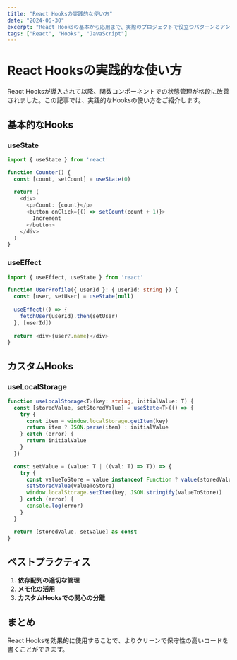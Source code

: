 ```yaml
---
title: "React Hooksの実践的な使い方"
date: "2024-06-30"
excerpt: "React Hooksの基本から応用まで、実際のプロジェクトで役立つパターンとアンチパターンを詳しく解説します。"
tags: ["React", "Hooks", "JavaScript"]
---
```


# React Hooksの実践的な使い方

React Hooksが導入されて以降、関数コンポーネントでの状態管理が格段に改善されました。この記事では、実践的なHooksの使い方をご紹介します。

## 基本的なHooks

### useState

```typescript
import { useState } from 'react'

function Counter() {
  const [count, setCount] = useState(0)
  
  return (
    <div>
      <p>Count: {count}</p>
      <button onClick={() => setCount(count + 1)}>
        Increment
      </button>
    </div>
  )
}
```

### useEffect

```typescript
import { useEffect, useState } from 'react'

function UserProfile({ userId }: { userId: string }) {
  const [user, setUser] = useState(null)
  
  useEffect(() => {
    fetchUser(userId).then(setUser)
  }, [userId])
  
  return <div>{user?.name}</div>
}
```

## カスタムHooks

### useLocalStorage

```typescript
function useLocalStorage<T>(key: string, initialValue: T) {
  const [storedValue, setStoredValue] = useState<T>(() => {
    try {
      const item = window.localStorage.getItem(key)
      return item ? JSON.parse(item) : initialValue
    } catch (error) {
      return initialValue
    }
  })

  const setValue = (value: T | ((val: T) => T)) => {
    try {
      const valueToStore = value instanceof Function ? value(storedValue) : value
      setStoredValue(valueToStore)
      window.localStorage.setItem(key, JSON.stringify(valueToStore))
    } catch (error) {
      console.log(error)
    }
  }

  return [storedValue, setValue] as const
}
```

## ベストプラクティス

1. **依存配列の適切な管理**
2. **メモ化の活用**
3. **カスタムHooksでの関心の分離**

## まとめ

React Hooksを効果的に使用することで、よりクリーンで保守性の高いコードを書くことができます。
